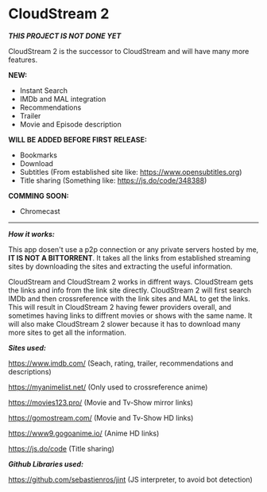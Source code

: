 # CloudStream 2

***THIS PROJECT IS NOT DONE YET***

CloudStream 2 is the successor to CloudStream and will have many more features.

**NEW:**
+ Instant Search
+ IMDb and MAL integration
+ Recommendations
+ Trailer
+ Movie and Episode description

**WILL BE ADDED BEFORE FIRST RELEASE:**
+ Bookmarks
+ Download 
+ Subtitles (From established site like: https://www.opensubtitles.org)
+ Title sharing (Something like: https://js.do/code/348388)

**COMMING SOON:**
+ Chromecast
---------------------------------------
***How it works:***

This app dosen't use a p2p connection or any private servers hosted by me, **IT IS NOT A BITTORRENT**. It takes all the links from established streaming sites by downloading the sites and extracting the useful information.

CloudStream and CloudStream 2 works in diffrent ways. CloudStream gets the links and info from the link site directly. CloudStream 2 will first search IMDb and then crossreference with the link sites and MAL to get the links. This will result in CloudStream 2 having fewer providers overall, and sometimes having links to diffrent movies or shows with the same name. It will also make CloudStream 2 slower because it has to download many more sites to get all the information.

***Sites used:***

https://www.imdb.com/ (Seach, rating, trailer, recommendations and descriptions)

https://myanimelist.net/ (Only used to crossreference anime)

https://movies123.pro/ (Movie and Tv-Show mirror links)

https://gomostream.com/ (Movie and Tv-Show HD links)

https://www9.gogoanime.io/ (Anime HD links)

https://js.do/code (Title sharing)

***Github Libraries used:***

https://github.com/sebastienros/jint (JS interpreter, to avoid bot detection)

